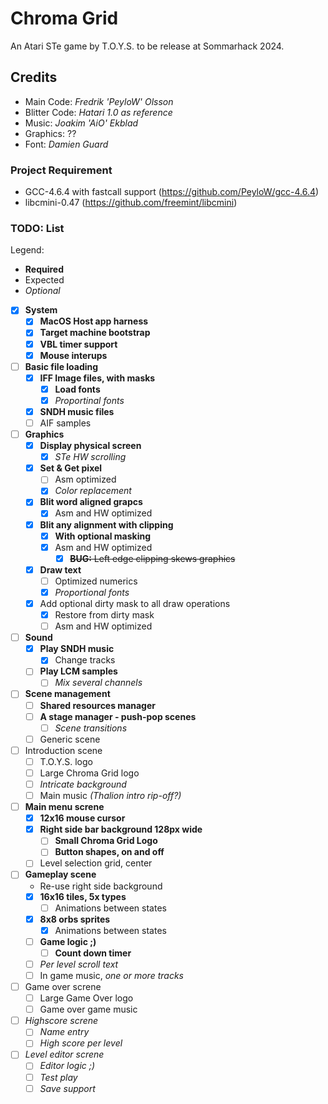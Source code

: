 # Chroma Grid

An Atari STe game by T.O.Y.S. to be release at Sommarhack 2024.

## Credits

* Main Code: _Fredrik 'PeyloW' Olsson_
* Blitter Code: _Hatari 1.0 as reference_
* Music: _Joakim 'AiO' Ekblad_
* Graphics: ??
* Font: _Damien Guard_

### Project Requirement

* GCC-4.6.4 with fastcall support (https://github.com/PeyloW/gcc-4.6.4)
* libcmini-0.47 (https://github.com/freemint/libcmini)

### TODO: List

Legend:
* __Required__
* Expected
* _Optional_

* [x] __System__
    * [x] __MacOS Host app harness__
    * [x] __Target machine bootstrap__
    * [x] __VBL timer support__
    * [x] __Mouse interups__
* [ ] __Basic file loading__
    * [x] __IFF Image files, with masks__
        * [x] __Load fonts__
        * [x] _Proportinal fonts_
    * [x] __SNDH music files__
    * [ ] AIF samples
* [ ] __Graphics__
    * [x] __Display physical screen__
        * [x] _STe HW scrolling_
    * [x] __Set & Get pixel__
        * [ ] Asm optimized
        * [x] _Color replacement_
    * [x] __Blit word aligned grapcs__
        * [x] Asm and HW optimized
    * [x] __Blit any alignment with clipping__
        * [x] __With optional masking__
        * [x] Asm and HW optimized
            * [x] ~~__BUG:__ Left edge clipping skews graphics~~
    * [x] __Draw text__
        * [ ] Optimized numerics
        * [x] _Proportional fonts_
    * [x] Add optional dirty mask to all draw operations
        * [x] Restore from dirty mask
        * [ ] Asm and HW optimized
* [ ] __Sound__
    * [x] __Play SNDH music__
        * [x] Change tracks
    * [ ] __Play LCM samples__
        * [ ] _Mix several channels_
* [ ] __Scene management__
    * [ ] __Shared resources manager__
    * [ ] __A stage manager - push-pop scenes__
        * [ ] _Scene transitions_
    * [ ] Generic scene
* [ ] Introduction scene
    * [ ] T.O.Y.S. logo
    * [ ] Large Chroma Grid logo
    * [ ] _Intricate background_
    * [ ] Main music _(Thalion intro rip-off?)_
* [ ] __Main menu screne__
    * [x] __12x16 mouse cursor__
    * [x] __Right side bar background 128px wide__
        * [ ] __Small Chroma Grid Logo__
        * [ ] __Button shapes, on and off__
    * [ ] Level selection grid, center
* [ ] __Gameplay scene__
    * Re-use right side background
    * [x] __16x16 tiles, 5x types__
        * [ ] Animations between states
    * [x] __8x8 orbs sprites__
        * [x] Animations between states
    * [ ] __Game logic ;)__
        * [ ] __Count down timer__
    * [ ] _Per level scroll text_
    * [ ] In game music, _one or more tracks_
* [ ] Game over screne
    * [ ] Large Game Over logo
    * [ ] Game over game music 
* [ ] _Highscore screne_
    * [ ] _Name entry_
    * [ ] _High score per level_
* [ ] _Level editor screne_
    * [ ] _Editor logic ;)_
    * [ ] _Test play_
    * [ ] _Save support_
